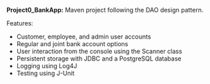 **Project0_BankApp:** Maven project following the DAO design pattern.  
  
Features:
* Customer, employee, and admin user accounts 
* Regular and joint bank account options
* User interaction from the console using the Scanner class
* Persistent storage with JDBC and a PostgreSQL database
* Logging using Log4J
* Testing using J-Unit
